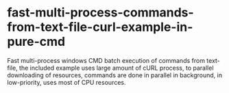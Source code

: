 # fast-multi-process-commands-from-text-file-curl-example-in-pure-cmd
Fast multi-process windows CMD batch execution of commands from text-file, the included example uses large amount of cURL process, to parallel downloading of resources, commands are done in parallel in background, in low-priority, uses most of CPU resources.

